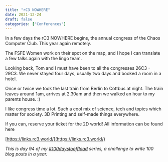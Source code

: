```yaml
---
title: "rC3 NOWHERE"
date: 2021-12-24
draft: false
categories: ["Conferences"]
---
```

In a few days the rC3 NOWHERE begins, the annual congress of the Chaos Computer Club. This year again remotely.

The FSFE Women work on their spot on the map, and I hope I can translate a few talks again with the lingo team.

Looking back, Tom and I must have been to all the congresses 26C3 - 29C3. We never stayed four days, usually two days and booked a room in a hotel.

Once or twice we took the last train from Berlin to Cottbus at night. The train leaves around 1am, arrives at 2.30am and then we walked an hour to my parents house. :)

I like congress time a lot. Such a cool mix of science, tech and topics which matter for society. 3D Printing and self-made things everywhere.

If you can, reserve your ticket for the 2D world! All information can be found here

[https://links.rc3.world/](https://links.rc3.world/)

_This is day 94 of my [#100daystooffload](https://100daystooffload.com/) series, a challenge to write 100 blog posts in a year._